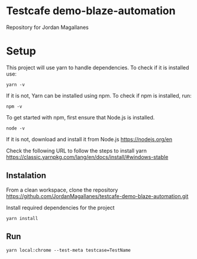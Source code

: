 # Testcafe demo-blaze-automation
Repository for Jordan Magallanes

# Setup
This project will use yarn to handle dependencies. To check if it is installed use:

```
yarn -v
```

If it is not, Yarn can be installed using npm. To check if npm is installed, run:

```
npm -v
```

To get started with npm, first ensure that Node.js is installed.

```
node -v
```

If it is not, download and install it from Node.js
https://nodejs.org/en


Check the following URL to follow the steps to install yarn
https://classic.yarnpkg.com/lang/en/docs/install/#windows-stable

## Instalation
From a clean workspace, clone the repository 
https://github.com/JordanMagallanes/testcafe-demo-blaze-automation.git

Install required dependencies for the project

```
yarn install
```

## Run
```
yarn local:chrome --test-meta testcase=TestName
```
